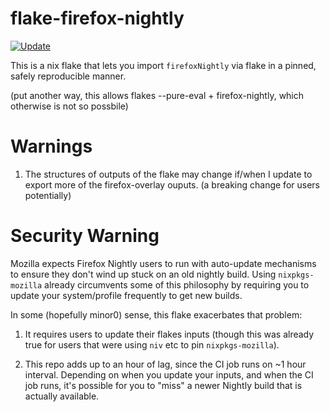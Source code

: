 # flake-firefox-nightly

[![Update](https://github.com/colemickens/flake-firefox-nightly/actions/workflows/update.yaml/badge.svg)](https://github.com/colemickens/flake-firefox-nightly/actions/workflows/update.yaml)

This is a nix flake that lets you import `firefoxNightly` via flake
in a pinned, safely reproducible manner.

(put another way, this allows flakes --pure-eval + firefox-nightly, which
otherwise is not so possbile)

# Warnings

1. The structures of outputs of the flake may change if/when I update to export more of the
   firefox-overlay ouputs. (a breaking change for users potentially)

# Security Warning

Mozilla expects Firefox Nightly users to run with auto-update
mechanisms to ensure they don't wind up stuck on an old nightly build.
Using `nixpkgs-mozilla` already circumvents some of this philosophy by requiring
you to update your system/profile frequently to get new builds.

In some (hopefully minor0) sense, this flake exacerbates that problem:

1. It requires users to update their flakes inputs (though this was already
   true for users that were using `niv` etc to pin `nixpkgs-mozilla`).

2. This repo adds up to an hour of lag, since the CI job runs on ~1 hour interval.
   Depending on when you update your inputs, and when the CI job runs, it's possible
   for you to "miss" a newer Nightly build that is actually available.
